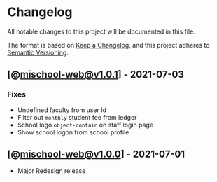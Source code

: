 # Changelog

All notable changes to this project will be documented in this file.

The format is based on [Keep a Changelog](https://keepachangelog.com/en/1.0.0/),
and this project adheres to [Semantic Versioning](https://semver.org/spec/v2.0.0.html).

## [@mischool-web@v1.0.1] - 2021-07-03

### Fixes

-   Undefined faculty from user Id
-   Filter out `monthly` student fee from ledger
-   School logo `object-contain` on staff login page
-   Show school logon from school profile

## [@mischool-web@v1.0.0] - 2021-07-01

-   Major Redesign release
